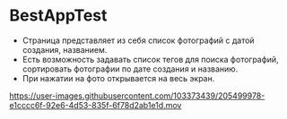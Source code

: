 # BestAppTest
* Страница представляет из себя список фотографий с датой создания, названием. 
* Есть возможность задавать список тегов для поиска фотографий, сортировать фотографии по дате создания и названию. 
* При нажатии на фото открывается на весь экран.

https://user-images.githubusercontent.com/103373439/205499978-e1cccc6f-92e6-4d53-835f-6f78d2ab1e1d.mov
